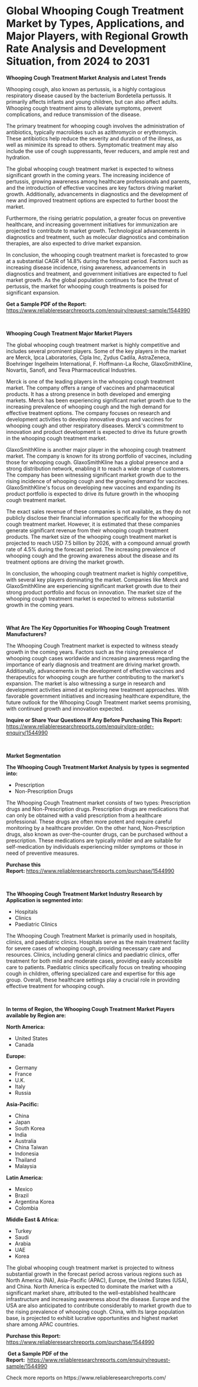 <p><h1>Global Whooping Cough Treatment Market by Types, Applications, and Major Players, with Regional Growth Rate Analysis and Development Situation, from 2024 to 2031</h1></p><p><strong>Whooping Cough Treatment Market Analysis and Latest Trends</strong></p>
<p><p>Whooping cough, also known as pertussis, is a highly contagious respiratory disease caused by the bacterium Bordetella pertussis. It primarily affects infants and young children, but can also affect adults. Whooping cough treatment aims to alleviate symptoms, prevent complications, and reduce transmission of the disease.</p><p>The primary treatment for whooping cough involves the administration of antibiotics, typically macrolides such as azithromycin or erythromycin. These antibiotics help reduce the severity and duration of the illness, as well as minimize its spread to others. Symptomatic treatment may also include the use of cough suppressants, fever reducers, and ample rest and hydration.</p><p>The global whooping cough treatment market is expected to witness significant growth in the coming years. The increasing incidence of pertussis, growing awareness among healthcare professionals and parents, and the introduction of effective vaccines are key factors driving market growth. Additionally, advancements in diagnostics and the development of new and improved treatment options are expected to further boost the market.</p><p>Furthermore, the rising geriatric population, a greater focus on preventive healthcare, and increasing government initiatives for immunization are projected to contribute to market growth. Technological advancements in diagnostics and treatment, such as molecular diagnostics and combination therapies, are also expected to drive market expansion.</p><p>In conclusion, the whooping cough treatment market is forecasted to grow at a substantial CAGR of 14.8% during the forecast period. Factors such as increasing disease incidence, rising awareness, advancements in diagnostics and treatment, and government initiatives are expected to fuel market growth. As the global population continues to face the threat of pertussis, the market for whooping cough treatments is poised for significant expansion.</p></p>
<p><strong>Get a Sample PDF of the Report:&nbsp;</strong> <a href="https://www.reliableresearchreports.com/enquiry/request-sample/1544990">https://www.reliableresearchreports.com/enquiry/request-sample/1544990</a></p>
<p>&nbsp;</p>
<p><strong>Whooping Cough Treatment Major Market Players</strong></p>
<p><p>The global whooping cough treatment market is highly competitive and includes several prominent players. Some of the key players in the market are Merck, Ipca Laboratories, Cipla Inc, Zydus Cadila, AstraZeneca, Boehringer Ingelheim International, F. Hoffmann-La Roche, GlaxoSmithKline, Novartis, Sanofi, and Teva Pharmaceutical Industries.</p><p>Merck is one of the leading players in the whooping cough treatment market. The company offers a range of vaccines and pharmaceutical products. It has a strong presence in both developed and emerging markets. Merck has been experiencing significant market growth due to the increasing prevalence of whooping cough and the high demand for effective treatment options. The company focuses on research and development activities to develop innovative drugs and vaccines for whooping cough and other respiratory diseases. Merck's commitment to innovation and product development is expected to drive its future growth in the whooping cough treatment market.</p><p>GlaxoSmithKline is another major player in the whooping cough treatment market. The company is known for its strong portfolio of vaccines, including those for whooping cough. GlaxoSmithKline has a global presence and a strong distribution network, enabling it to reach a wide range of customers. The company has been witnessing significant market growth due to the rising incidence of whooping cough and the growing demand for vaccines. GlaxoSmithKline's focus on developing new vaccines and expanding its product portfolio is expected to drive its future growth in the whooping cough treatment market.</p><p>The exact sales revenue of these companies is not available, as they do not publicly disclose their financial information specifically for the whooping cough treatment market. However, it is estimated that these companies generate significant revenue from their whooping cough treatment products. The market size of the whooping cough treatment market is projected to reach USD 7.5 billion by 2026, with a compound annual growth rate of 4.5% during the forecast period. The increasing prevalence of whooping cough and the growing awareness about the disease and its treatment options are driving the market growth.</p><p>In conclusion, the whooping cough treatment market is highly competitive, with several key players dominating the market. Companies like Merck and GlaxoSmithKline are experiencing significant market growth due to their strong product portfolio and focus on innovation. The market size of the whooping cough treatment market is expected to witness substantial growth in the coming years.</p></p>
<p>&nbsp;</p>
<p><strong>What Are The Key Opportunities For Whooping Cough Treatment Manufacturers?</strong></p>
<p><p>The Whooping Cough Treatment market is expected to witness steady growth in the coming years. Factors such as the rising prevalence of whooping cough cases worldwide and increasing awareness regarding the importance of early diagnosis and treatment are driving market growth. Additionally, advancements in the development of effective vaccines and therapeutics for whooping cough are further contributing to the market's expansion. The market is also witnessing a surge in research and development activities aimed at exploring new treatment approaches. With favorable government initiatives and increasing healthcare expenditure, the future outlook for the Whooping Cough Treatment market seems promising, with continued growth and innovation expected.</p></p>
<p><strong>Inquire or Share Your Questions If Any Before Purchasing This Report:</strong> <a href="https://www.reliableresearchreports.com/enquiry/pre-order-enquiry/1544990">https://www.reliableresearchreports.com/enquiry/pre-order-enquiry/1544990</a></p>
<p>&nbsp;</p>
<p><strong>Market Segmentation</strong></p>
<p><strong>The Whooping Cough Treatment Market Analysis by types is segmented into:</strong></p>
<p><ul><li>Prescription</li><li>Non-Prescription Drugs</li></ul></p>
<p><p>The Whooping Cough Treatment market consists of two types: Prescription drugs and Non-Prescription drugs. Prescription drugs are medications that can only be obtained with a valid prescription from a healthcare professional. These drugs are often more potent and require careful monitoring by a healthcare provider. On the other hand, Non-Prescription drugs, also known as over-the-counter drugs, can be purchased without a prescription. These medications are typically milder and are suitable for self-medication by individuals experiencing milder symptoms or those in need of preventive measures.</p></p>
<p><strong>Purchase this Report:&nbsp;</strong><a href="https://www.reliableresearchreports.com/purchase/1544990">https://www.reliableresearchreports.com/purchase/1544990</a></p>
<p>&nbsp;</p>
<p><strong>The Whooping Cough Treatment Market Industry Research by Application is segmented into:</strong></p>
<p><ul><li>Hospitals</li><li>Clinics</li><li>Paediatric Clinics</li></ul></p>
<p><p>The Whooping Cough Treatment Market is primarily used in hospitals, clinics, and paediatric clinics. Hospitals serve as the main treatment facility for severe cases of whooping cough, providing necessary care and resources. Clinics, including general clinics and paediatric clinics, offer treatment for both mild and moderate cases, providing easily accessible care to patients. Paediatric clinics specifically focus on treating whooping cough in children, offering specialized care and expertise for this age group. Overall, these healthcare settings play a crucial role in providing effective treatment for whooping cough.</p></p>
<p>&nbsp;</p>
<p><strong>In terms of Region, the Whooping Cough Treatment Market Players available by Region are:</strong></p>
<p>
    <p> <strong> North America: </strong>
        <ul>
            <li>United States</li>
            <li>Canada</li>
        </ul>
        </p> 
    <p> <strong> Europe: </strong>
        <ul>
            <li>Germany</li>
            <li>France</li>
            <li>U.K.</li>
            <li>Italy</li>
            <li>Russia</li>
        </ul>
        </p> 
    <p> <strong> Asia-Pacific: </strong>
        <ul>
            <li>China</li>
            <li>Japan</li>
            <li>South Korea</li>
            <li>India</li>
            <li>Australia</li>
            <li>China Taiwan</li>
            <li>Indonesia</li>
            <li>Thailand</li>
            <li>Malaysia</li>
        </ul>
        </p> 
    <p> <strong> Latin America: </strong>
        <ul>
            <li>Mexico</li>
            <li>Brazil</li>
            <li>Argentina Korea</li>
            <li>Colombia</li>
        </ul>
        </p> 
    <p> <strong> Middle East & Africa: </strong>
        <ul>
            <li>Turkey</li>
            <li>Saudi</li>
            <li>Arabia</li>
            <li>UAE</li>
            <li>Korea</li>
        </ul>
    </p>
    </p>
<p><p>The global whooping cough treatment market is projected to witness substantial growth in the forecast period across various regions such as North America (NA), Asia-Pacific (APAC), Europe, the United States (USA), and China. North America is expected to dominate the market with a significant market share, attributed to the well-established healthcare infrastructure and increasing awareness about the disease. Europe and the USA are also anticipated to contribute considerably to market growth due to the rising prevalence of whooping cough. China, with its large population base, is projected to exhibit lucrative opportunities and highest market share among APAC countries.</p></p>
<p><strong>Purchase this Report: </strong><a href="https://www.reliableresearchreports.com/purchase/1544990">https://www.reliableresearchreports.com/purchase/1544990</a></p>
<p>&nbsp;<strong>Get a Sample PDF of the Report:&nbsp;&nbsp;</strong><a href="https://www.reliableresearchreports.com/enquiry/request-sample/1544990">https://www.reliableresearchreports.com/enquiry/request-sample/1544990</a></p>
<p><strong></strong></p>
<p>Check more reports on https://www.reliableresearchreports.com/</p>